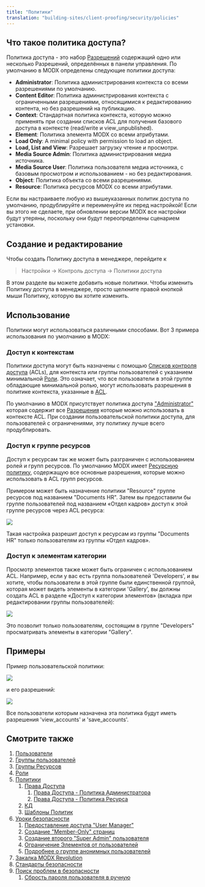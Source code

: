 ```yaml
---
title: "Политики"
translation: "building-sites/client-proofing/security/policies"
---
```


## Что такое политика доступа?

 Политика доступа - это набор [Разрешений](building-sites/client-proofing/security/policies/permissions "Разрешения") содержащий одно или несколько Разрешений, определённых в панели управления. По умолчанию в MODX определены следующие политики доступа:

- **Administrator**: Политика администрирования контекста со всеми разрешениями по умолчанию.
- **Content Editor**: Политика администрирования контекста с ограниченными разрешениями, относящимися к редактированию контента, но без разрешений на публикацию.
- **Context**: Стандартная политика контекста, которую можно применять при создании списков ACL для получения базового доступа в контексте (read/write и view\_unpublished).  
- **Element**: Политика элемента MODX со всеми атрибутами.
- **Load Only**: A minimal policy with permission to load an object.
- **Load, List and View**: Разрешает загрузку чтение и просмотри.
- **Media Source Admin**: Политика администрирования медиа источника.
- **Media Source User**: Политика пользователя медиа источника, с базовым просмотром и использованием - но без редактирования.
- **Object**: Политика объекта со всеми разрешениями.
- **Resource**: Политика ресурсов MODX со всеми атрибутами.

Если вы настраиваете любую из вышеуказанных политик доступа по умолчанию, продублируйте и переименуйте их перед настройкой! Если вы этого не сделаете, при обновлении версии MODX все настройки будут утеряны, поскольку они будут переопределены сценарием установки.

## Создание и редактирование

 Чтобы создать Политику доступа в менеджере, перейдите к

> Настройки -> Контроль доступа -> Политики доступа

 В этом разделе вы можете добавить новые политики. Чтобы изменить Политику доступа в менеджере, просто щелкните правой кнопкой мыши Политику, которую вы хотите изменить.

## Использование

 Политики могут использоваться различными способами. Вот 3 примера использования по умолчанию в MODX:

### Доступ к контекстам

 Политики доступа могут быть назначены с помощью [Списков контроля доступа](building-sites/client-proofing/security/policies/acls "ACLs") (ACLs), для контекста или группы пользователей с указанием минимальной [Роли](building-sites/client-proofing/security/roles "Роли"). Это означает, что все пользователи в этой группе  обладающие минимальной ролью, могут использовать разрешения в политике контекста, указанные в [ACL](building-sites/client-proofing/security/policies/acls "ACLs").

 По умолчанию в MODX присутствует политика доступа ["Administrator"](building-sites/client-proofing/security/policies/permissions/administrator-policy "Политики - Политика Администратора") которая содержит все [Разрешения](building-sites/client-proofing/security/policies/permissions "Разрешения") которые можно использовать в контексте ACL. При создании пользовательской политики доступа, для пользователей с ограничениями, эту политику лучше всего продублировать.

### Доступ к группе ресурсов

 Доступ к ресурсам так же может быть разграничен с использованием ролей и групп ресурсов. По умолчанию MODX имеет [Ресурсную политику](building-sites/client-proofing/security/policies/permissions/resource-policy "Разрешения - Ресурсная политика"), содержащую все основные разрешения, которые можно использовать в ACL групп ресурсов.

  Примером может быть назначение политики "Resource" группе ресурсов под названием "Documents HR". Затем вы предоставили бы группе пользователей под названием «Отдел кадров» доступ к этой группе ресурсов через ACL ресурса:

 ![](acl-rg1.png)

Такая настройка разрешит доступ к ресурсам из группы "Documents HR" только пользователям из группы «Отдел кадров».

### Доступ к элементам категории

Просмотр элементов также может быть ограничен с использованием ACL. Например, если у вас есть группа пользователей 'Developers', и вы хотите, чтобы пользователи в этой группе были единственной группой, которая может видеть элементы в категории 'Gallery', вы должны создать ACL в разделе «Доступ к категории элементов» (вкладка при редактировании группы пользователей):

 ![](acl-ecat1.png)

 Это позволит только пользователям, состоящим в группе "Developers" просматривать элементы в категории "Gallery".

## Примеры

 Пример пользовательской политики:

 ![](policy1.png)

 и его разрешений:

 ![](policy1-perm.png)

 Все пользователи которым назначена эта политика будут иметь разрешения 'view\_accounts' и 'save\_accounts'.

## Смотрите также

1. [Пользователи](building-sites/client-proofing/security/users)
2. [Группы пользователей](building-sites/client-proofing/security/user-groups)
3. [Группы Ресурсов](building-sites/client-proofing/security/resource-groups)
4. [Роли](building-sites/client-proofing/security/roles)
5. [Политики](building-sites/client-proofing/security/policies)
    1. [Права Доступа](building-sites/client-proofing/security/policies/permissions)
        1. [Права Доступа - Политика Администратора](building-sites/client-proofing/security/policies/permissions/administrator-policy)
        2. [Права Доступа - Политика Ресурса](building-sites/client-proofing/security/policies/permissions/resource-policy)
    2. [КД](building-sites/client-proofing/security/policies/acls)
    3. [Шаблоны Политик](building-sites/client-proofing/security/policies/policytemplates)
6. [Уроки безопасности](building-sites/client-proofing/security/security-tutorials)
    1. [Предоставление доступа "User Manager"](building-sites/client-proofing/security/security-tutorials/giving-a-user-manager-access)
    2. [Создание "Member-Only" страниц](building-sites/client-proofing/security/security-tutorials/making-member-only-pages)
    3. [Создание второго "Super Admin" пользователя](building-sites/client-proofing/security/security-tutorials/creating-a-second-super-admin-user)
    4. [Ограничение Элементов от пользователей](building-sites/client-proofing/security/security-tutorials/restricting-an-element-from-users)
    5. [Подробнее о группе анонимных пользователей](building-sites/client-proofing/security/security-tutorials/more-on-the-anonymous-user-group)
7. [Закалка MODX Revolution](getting-started/maintenance/securing-modx)
8. [Стандарты безопасности](administering-your-site/security/security-standards)
9. [Поиск проблем в безопасности](building-sites/client-proofing/security/troubleshooting-security)
    1. [Сбрость пароля пользователя в ручную](building-sites/client-proofing/security/troubleshooting-security/resetting-a-user-password-manually)